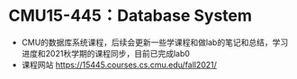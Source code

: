 # CMU15-445：Database System

- CMU的数据库系统课程，后续会更新一些学课程和做lab的笔记和总结，学习进度和2021秋学期的课程同步，目前已完成lab0
- 课程网站 https://15445.courses.cs.cmu.edu/fall2021/


